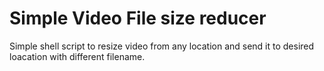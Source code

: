 # Simple Video File size reducer

Simple shell script to resize video from any location and send it to desired loacation with different filename.
